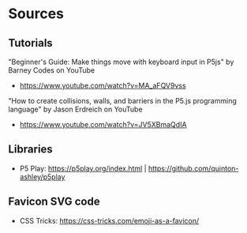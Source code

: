 # Sources
## Tutorials
"Beginner's Guide: Make things move with keyboard input in P5js" by Barney Codes on YouTube
- https://www.youtube.com/watch?v=MA_aFQV9vss

"How to create collisions, walls, and barriers in the P5.js programming language" by Jason Erdreich on YouTube
- https://www.youtube.com/watch?v=JV5XBmaQdIA

## Libraries
- P5 Play: https://p5play.org/index.html | https://github.com/quinton-ashley/p5play 

## Favicon SVG code
- CSS Tricks: https://css-tricks.com/emoji-as-a-favicon/